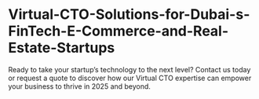 # Virtual-CTO-Solutions-for-Dubai-s-FinTech-E-Commerce-and-Real-Estate-Startups
Ready to take your startup’s technology to the next level? Contact us today or request a quote to discover how our Virtual CTO expertise can empower your business to thrive in 2025 and beyond.  
